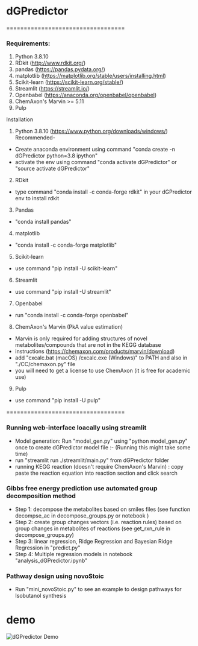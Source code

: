 # dGPredictor

==================================
### Requirements:

1. Python 3.8.10
2. RDkit (http://www.rdkit.org/)
3. pandas (https://pandas.pydata.org/)
4. matplotlib (https://matplotlib.org/stable/users/installing.html)
5. Scikit-learn (https://scikit-learn.org/stable/)
6. Streamlit (https://streamlit.io/)
7. Openbabel (https://anaconda.org/openbabel/openbabel)
8. ChemAxon's Marvin >= 5.11 
9. Pulp

Installation
1. Python 3.8.10 (https://www.python.org/downloads/windows/)
Recommended- 
- Create anaconda environment using command "conda create -n dGPredictor python=3.8 ipython"
- activate the env using command "conda activate dGPredictor" or "source activate dGPredictor"
2. RDkit
- type command "conda install -c conda-forge rdkit" in your dGPredictor env to install rdkit
3. Pandas
- "conda install pandas"
4. matplotlib
- "conda install -c conda-forge matplotlib"
5. Scikit-learn
- use command "pip install -U scikit-learn"
6. Streamlit 
- use command "pip install -U streamlit"
7. Openbabel
- run "conda install -c conda-forge openbabel" 
8. ChemAxon's Marvin (PkA value estimation)
- Marvin is only required for adding structures of novel metabolites/compounds that are not in the KEGG database
- instructions (https://chemaxon.com/products/marvin/download)
- add "cxcalc.bat (macOS) /cxcalc.exe (Windows)" to PATH and also in "./CC/chemaxon.py" file
- you will need to get a license to use ChemAxon (it is free for academic use)
9. Pulp
- use command "pip install -U pulp"




==================================
### Running web-interface loacally using streamlit

- Model generation: Run "model_gen.py" using "python model_gen.py" once to create dGPredictor model file :- (Running this might take some time)
- run "streamlit run ./streamlit/main.py" from dGPredictor folder
- running KEGG reaction (doesn't require ChemAxon's Marvin) : copy paste the reaction equation into reaction section and click search

### Gibbs free energy prediction use automated group decomposition method

- Step 1: decompose the metabolites based on smiles files (see function decompse_ac in decompose_groups.py or notebook )
- Step 2: create group changes vectors (i.e. reaction rules) based on group changes in metabolites of reactions (see get_rxn_rule in decompose_groups.py)
- Step 3: linear regression, Ridge Regression and Bayesian Ridge Regression in "predict.py"
- Step 4: Multiple regression models in notebook "analysis_dGPredictor.ipynb"

### Pathway design using novoStoic
- Run "mini_novoStoic.py" to see an example to design pathways for Isobutanol synthesis


# demo
![dGPredictor Demo](figures/dg_demo_py3.gif)

